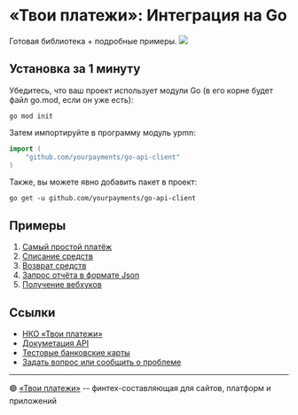 # «Твои платежи»: Интеграция на Go
Готовая библиотека + подробные примеры. 
![](https://repository-images.githubusercontent.com/816212690/e94dc73f-3bcb-4737-9336-793940827cd3)


## Установка за 1 минуту
Убедитесь, что ваш проект использует модули Go (в его корне будет файл go.mod, если он уже есть):
```shell
go mod init
```
Затем импортируйте в программу модуль ypmn:
```go
import (
    "github.com/yourpayments/go-api-client"
)
```
Также, вы можете явно добавить пакет в проект:
```shell
go get -u github.com/yourpayments/go-api-client
```

## Примеры
1. [Cамый простой платёж](examples/simple_get_payment_link.go)
2. [Списание средств](examples/capture.go)
3. [Возврат средств](examples/refund.go)
4. [Запрос отчёта в формате Json](examples/general_report.go)
4. [Получение вебхуков](examples/webhook.go)

## Ссылки
- [НКО «Твои платежи»](https://YPMN.ru/)
- [Докуметация API](https://ypmn.ru/ru/documentation/)
- [Тестовые банковские карты](https://ypmn.ru/ru/documentation/#tag/testing)
- [Задать вопрос или сообщить о проблеме](https://github.com/yourpayments/go-api-client/issues/new)

-------------
🟢 [«Твои платежи»](https://YPMN.ru/ "Платёжная система для сайтов, платформ и приложений") -- финтех-составляющая для сайтов, платформ и приложений
